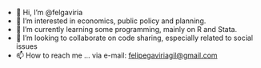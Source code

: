 - 👋 Hi, I’m @felgaviria
- 👀 I’m interested in economics, public policy and planning.
- 🌱 I’m currently learning some programming, mainly on R and Stata.
- 💞️ I’m looking to collaborate on code sharing, especially related to social issues
- 📫 How to reach me ... via e-mail: felipegaviriagil@gmail.com

<!---
felgaviria/felgaviria is a ✨ special ✨ repository because its `README.md` (this file) appears on your GitHub profile.
You can click the Preview link to take a look at your changes.
--->
